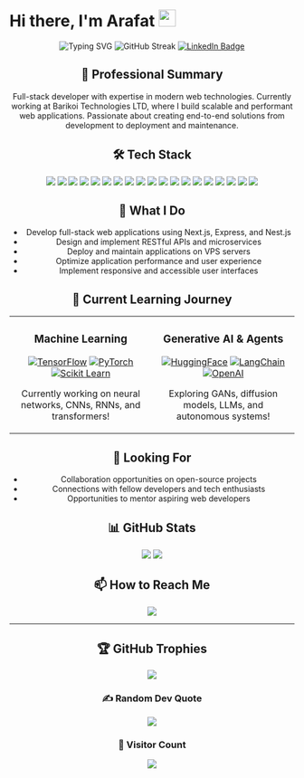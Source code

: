 # Hi there, I'm Arafat <img src="https://media.giphy.com/media/hvRJCLFzcasrR4ia7z/giphy.gif" width="30px"/>

<div align="center">
  <img src="https://readme-typing-svg.herokuapp.com?font=Fira+Code&pause=1000&color=00F0FF&center=true&vCenter=true&width=435&lines=Full-Stack+Developer;Next.js+%7C+Express+%7C+Nest.js;Machine+Learning+Enthusiast;Always+Learning+New+Technologies" alt="Typing SVG" />
  
  <img src="https://github-readme-streak-stats.herokuapp.com?user=arafataft&theme=react&hide_border=true&background=0D1117&stroke=0D1117&fire=FF1CF7&sideLabels=00F0FF&currStreakNum=FF1CF7&ring=FF1CF7&currStreakLabel=FF1CF7&sideNums=00F0FF" alt="GitHub Streak" />
  
  <a href="https://www.linkedin.com/in/arafat-hossan-aft">
    <img src="https://img.shields.io/badge/LinkedIn-blue?style=for-the-badge&logo=linkedin&logoColor=white" alt="LinkedIn Badge"/>
  </a>

## 💼 Professional Summary

Full-stack developer with expertise in modern web technologies. Currently working at Barikoi Technologies LTD, where I build scalable and performant web applications. Passionate about creating end-to-end solutions from development to deployment and maintenance.

## 🛠️ Tech Stack

<div align="center">
  <img src="https://img.shields.io/badge/Next.js-000000?style=for-the-badge&logo=nextdotjs&logoColor=white"/>
  <img src="https://img.shields.io/badge/TypeScript-007ACC?style=for-the-badge&logo=typescript&logoColor=white"/>
  <img src="https://img.shields.io/badge/React-20232A?style=for-the-badge&logo=react&logoColor=61DAFB"/>
  <img src="https://img.shields.io/badge/Tailwind_CSS-38B2AC?style=for-the-badge&logo=tailwind-css&logoColor=white"/>
  <img src="https://img.shields.io/badge/Redux-593D88?style=for-the-badge&logo=redux&logoColor=white"/>
  <img src="https://img.shields.io/badge/Express.js-404D59?style=for-the-badge&logo=express&logoColor=white"/>
  <img src="https://img.shields.io/badge/NestJS-e0234e?style=for-the-badge&logo=nestjs&logoColor=white"/>
  <img src="https://img.shields.io/badge/Node.js-43853D?style=for-the-badge&logo=node.js&logoColor=white"/>
  <img src="https://img.shields.io/badge/GraphQL-E434AA?style=for-the-badge&logo=graphql&logoColor=white"/>
  <img src="https://img.shields.io/badge/MongoDB-4EA94B?style=for-the-badge&logo=mongodb&logoColor=white"/>
  <img src="https://img.shields.io/badge/PostgreSQL-316192?style=for-the-badge&logo=postgresql&logoColor=white"/>
  <img src="https://img.shields.io/badge/MySQL-00000F?style=for-the-badge&logo=mysql&logoColor=white"/>
  <img src="https://img.shields.io/badge/Redis-DC382D?style=for-the-badge&logo=redis&logoColor=white"/>
  <img src="https://img.shields.io/badge/Docker-2496ED?style=for-the-badge&logo=docker&logoColor=white"/>
  <img src="https://img.shields.io/badge/Nginx-009639?style=for-the-badge&logo=nginx&logoColor=white"/>
  <img src="https://img.shields.io/badge/AWS-232F3E?style=for-the-badge&logo=amazon-aws&logoColor=white"/>
  <img src="https://img.shields.io/badge/DigitalOcean-0080FF?style=for-the-badge&logo=digitalocean&logoColor=white"/>
  <img src="https://img.shields.io/badge/Jest-C21325?style=for-the-badge&logo=jest&logoColor=white"/>
  <img src="https://img.shields.io/badge/Cypress-17202C?style=for-the-badge&logo=cypress&logoColor=white"/>
</div>

## 🚀 What I Do

- Develop full-stack web applications using Next.js, Express, and Nest.js
- Design and implement RESTful APIs and microservices
- Deploy and maintain applications on VPS servers
- Optimize application performance and user experience
- Implement responsive and accessible user interfaces

## 🌱 Current Learning Journey

<div align="center">
  <table>
    <tr>
      <td width="50%">
        <h3 align="center">Machine Learning</h3>
        <div align="center">
          <a href="#" target="_blank"><img src="https://img.shields.io/badge/TensorFlow-FF6F00?style=for-the-badge&logo=tensorflow&logoColor=white" alt="TensorFlow" /></a>
          <a href="#" target="_blank"><img src="https://img.shields.io/badge/PyTorch-EE4C2C?style=for-the-badge&logo=pytorch&logoColor=white" alt="PyTorch" /></a>
          <a href="#" target="_blank"><img src="https://img.shields.io/badge/scikit_learn-F7931E?style=for-the-badge&logo=scikit-learn&logoColor=white" alt="Scikit Learn" /></a>
          <div align="center">
            <p>Currently working on neural networks, CNNs, RNNs, and transformers!</p>
          </div>
        </div>
      </td>
      <td width="50%">
        <h3 align="center">Generative AI & Agents</h3>
        <div align="center">
          <a href="#" target="_blank"><img src="https://img.shields.io/badge/Hugging_Face-FFD21E?style=for-the-badge" alt="HuggingFace" /></a>
          <a href="#" target="_blank"><img src="https://img.shields.io/badge/LangChain-68BC71?style=for-the-badge" alt="LangChain" /></a>
          <a href="#" target="_blank"><img src="https://img.shields.io/badge/OpenAI-412991?style=for-the-badge&logo=openai&logoColor=white" alt="OpenAI" /></a>
          <div align="center">
            <p>Exploring GANs, diffusion models, LLMs, and autonomous systems!</p>
          </div>
        </div>
      </td>
    </tr>
  </table>
</div>

## 👯 Looking For

- Collaboration opportunities on open-source projects
- Connections with fellow developers and tech enthusiasts
- Opportunities to mentor aspiring web developers

## 📊 GitHub Stats

<div align="center">
  <img src="https://github-profile-summary-cards.vercel.app/api/cards/profile-details?username=arafataft&theme=github_dark" />
  <img src="https://github-readme-stats.vercel.app/api/top-langs/?username=arafataft&layout=compact&theme=vision-friendly-dark&hide_border=true" />
</div>

## 📫 How to Reach Me

<div align="center">
  <p>
    <a href="mailto:arafatcd@gmail.com">
      <img src="https://img.shields.io/badge/Gmail-D14836?style=for-the-badge&logo=gmail&logoColor=white" />
    </a>
    <!-- <a href="https://yourportfolio.com">
      <img src="https://img.shields.io/badge/Portfolio-255E63?style=for-the-badge&logo=About.me&logoColor=white" />
    </a> -->
    <!-- <a href="https://calendly.com/yourusername">
      <img src="https://img.shields.io/badge/Schedule_Meeting-4285F4?style=for-the-badge&logo=google-calendar&logoColor=white" />
    </a> -->
  </p>
</div>

---

## 🏆 GitHub Trophies
<div align="center">
  <img src="https://github-profile-trophy.vercel.app/?username=arafataft&theme=darkhub&no-frame=true&no-bg=false&margin-w=4" />
</div>

<div align="center">
  <h3>✍️ Random Dev Quote</h3>
  <img src="https://quotes-github-readme.vercel.app/api?type=horizontal&theme=radical" />
</div>

<div align="center">
  <h3>👀 Visitor Count</h3>
  <img src="https://profile-counter.glitch.me/arafataft/count.svg" />
</div>

<!--
**arafataft/arafataft** is a ✨ _special_ ✨ repository because its `README.md` (this file) appears on your GitHub profile.
-->
